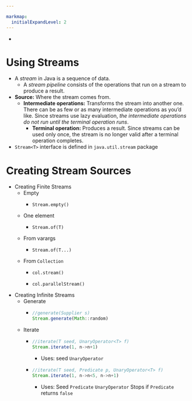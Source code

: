 ```yaml
---

markmap:
  initialExpandLevel: 2
---
```


- 
# **Using Streams**
- A _stream_ in Java is a sequence of data.
  - A _stream pipeline_ consists of the operations 
  that run on a stream to produce a result. 
- **Source:** Where the stream comes from.
  - **Intermediate operations:** Transforms the stream into another one. 
  There can be as few or as many intermediate operations as you’d 
  like. Since streams use lazy evaluation, _the intermediate operations 
  do not run until the terminal operation runs_.
    - **Terminal operation:** Produces a result. Since streams can 
    be used only once, the stream is no longer valid after a
    terminal operation completes.
- `Stream<T>` interface is defined in `java.util.stream` package
# **Creating Stream Sources**
- Creating Finite Streams
  - Empty
    - ```
      Stream.empty()
      ```
  - One element
    - ```
      Stream.of(T)
      ```
  - From varargs
    - ```
      Stream.of(T...)
      ```
  - From `Collection`
    - ```
      col.stream()
      ```
    - ```
      col.parallelStream()
      ```
- Creating Infinite Streams
  - Generate
    - ```js
      //generate(Supplier s)
      Stream.generate(Math::random)
      ```
  - Iterate
    - ```js
      //iterate(T seed, UnaryOperator<T> f)
      Stream.iterate(1, n->n+1)
      ```
      - Uses:
      seed
      `UnaryOperator`
    - ```js
      //iterate(T seed, Predicate p, UnaryOperator<T> f)
      Stream.iterate(1, n->n<5, n->n+1)
      ```
      - Uses:
        Seed
        `Predicate`
        `UnaryOperator`
        Stops if `Predicate` returns `false`